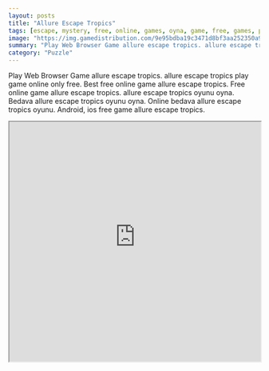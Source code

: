```yaml
---
layout: posts
title: "Allure Escape Tropics"
tags: [escape, mystery, free, online, games, oyna, game, free, games, play, play, games]
image: "https://img.gamedistribution.com/9e95bdba19c3471d8bf3aa252350a9bc.jpg"
summary: "Play Web Browser Game allure escape tropics. allure escape tropics play game online only free. Best free online game allure escape tropics. Free online game allure escape tropics. allure escape tropics oyunu oyna. Bedava allure escape tropics oyunu oyna. Online bedava allure escape tropics oyunu. Android, ios free game allure escape tropics."
category: "Puzzle"
---
```


Play Web Browser Game allure escape tropics. allure escape tropics play game online only free. Best free online game allure escape tropics. Free online game allure escape tropics. allure escape tropics oyunu oyna. Bedava allure escape tropics oyunu oyna. Online bedava allure escape tropics oyunu. Android, ios free game allure escape tropics.

<iframe width="100%" height="480px;" src="https://flash.gamedistribution.com?game=9e95bdba19c3471d8bf3aa252350a9bc"></iframe>